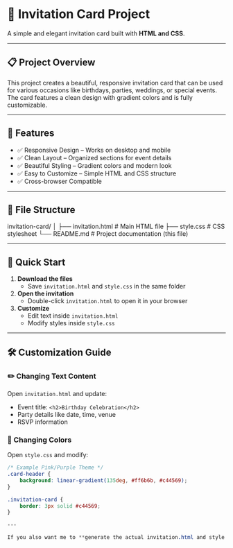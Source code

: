 # 🎉 Invitation Card Project

A simple and elegant invitation card built with **HTML and CSS**.

---

## 📋 Project Overview
This project creates a beautiful, responsive invitation card that can be used for various occasions like birthdays, parties, weddings, or special events. The card features a clean design with gradient colors and is fully customizable.

---

## 🎯 Features
- ✅ Responsive Design – Works on desktop and mobile
- ✅ Clean Layout – Organized sections for event details
- ✅ Beautiful Styling – Gradient colors and modern look
- ✅ Easy to Customize – Simple HTML and CSS structure
- ✅ Cross-browser Compatible

---

## 📁 File Structure
invitation-card/
│
├── invitation.html    # Main HTML file
├── style.css         # CSS stylesheet
└── README.md         # Project documentation (this file)

---

## 🚀 Quick Start
1. **Download the files**
   - Save `invitation.html` and `style.css` in the same folder
2. **Open the invitation**
   - Double-click `invitation.html` to open it in your browser
3. **Customize**
   - Edit text inside `invitation.html`
   - Modify styles inside `style.css`

---

## 🛠️ Customization Guide

### ✏️ Changing Text Content
Open `invitation.html` and update:
- Event title: `<h2>Birthday Celebration</h2>`
- Party details like date, time, venue
- RSVP information

### 🎨 Changing Colors
Open `style.css` and modify:
```css
/* Example Pink/Purple Theme */
.card-header {
    background: linear-gradient(135deg, #ff6b6b, #c44569);
}

.invitation-card {
    border: 3px solid #c44569;
}

---

If you also want me to **generate the actual invitation.html and style.css files** for this project, just say **"Yes, generate project files"** ✅
